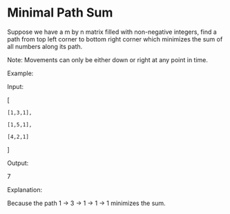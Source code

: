 # Minimal Path Sum

Suppose we have a m by n matrix filled with non-negative integers, find a path from top left corner to bottom right corner which minimizes the sum of all numbers along its path.

Note: Movements can only be either down or right at any point in time.

Example:

Input:

[

    [1,3,1],

    [1,5,1],

    [4,2,1]

]

Output:

7

Explanation:

Because the path 1 → 3 → 1 → 1 → 1 minimizes the sum.